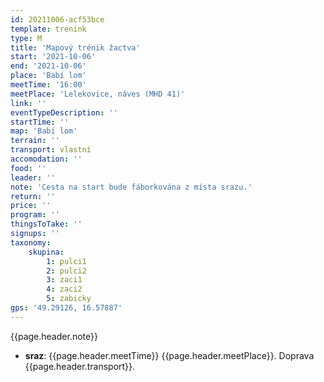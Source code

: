 ```yaml
---
id: 20211006-acf53bce
template: trenink
type: M
title: 'Mapový trénik žactva'
start: '2021-10-06'
end: '2021-10-06'
place: 'Babí lom'
meetTime: '16:00'
meetPlace: 'Lelekovice, náves (MHD 41)'
link: ''
eventTypeDescription: ''
startTime: ''
map: 'Babí lom'
terrain: ''
transport: vlastní
accomodation: ''
food: ''
leader: ''
note: 'Cesta na start bude fáborkována z místa srazu.'
return: ''
price: ''
program: ''
thingsToTake: ''
signups: ''
taxonomy:
    skupina:
        1: pulci1
        2: pulci2
        3: zaci1
        4: zaci2
        5: zabicky
gps: '49.29126, 16.57887'
---
```


{{page.header.note}}
* **sraz**: {{page.header.meetTime}} {{page.header.meetPlace}}. Doprava {{page.header.transport}}.
